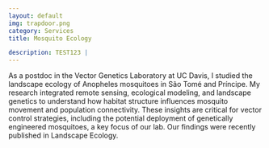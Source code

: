 ```yaml
---
layout: default
img: trapdoor.png
category: Services
title: Mosquito Ecology

description: TEST123 |
--- 
```

As a postdoc in the Vector Genetics Laboratory at UC Davis, I studied the landscape ecology of Anopheles mosquitoes in São Tomé and Príncipe. My research integrated remote sensing, ecological modeling, and landscape genetics to understand how habitat structure influences mosquito movement and population connectivity. These insights are critical for vector control strategies, including the potential deployment of genetically engineered mosquitoes, a key focus of our lab. Our findings were recently published in Landscape Ecology.


